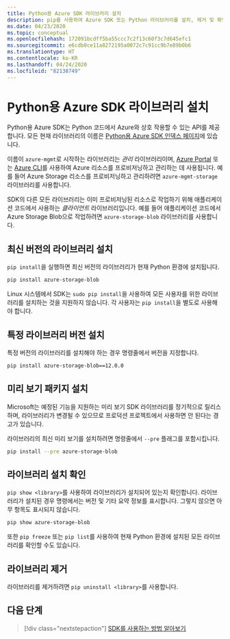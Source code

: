 ```yaml
---
title: Python용 Azure SDK 라이브러리 설치
description: pip를 사용하여 Azure SDK 또는 Python 라이브러리를 설치, 제거 및 확인하는 방법입니다. 특정 버전 및 미리 보기 패키지 설치에 대한 세부 정보가 포함되어 있습니다.
ms.date: 04/23/2020
ms.topic: conceptual
ms.openlocfilehash: 172091bcdff5ba55ccc7c2f13c60f3c7d645efc1
ms.sourcegitcommit: e6cdb0ce11a8272195a0072c7c91cc9b7e89b0b6
ms.translationtype: HT
ms.contentlocale: ko-KR
ms.lasthandoff: 04/24/2020
ms.locfileid: "82138749"
---
```

# <a name="install-azure-sdk-for-python-libraries"></a>Python용 Azure SDK 라이브러리 설치

Python용 Azure SDK는 Python 코드에서 Azure와 상호 작용할 수 있는 API를 제공합니다. 모든 현재 라이브러리의 이름은 [Python용 Azure SDK 인덱스 페이지](https://azure.github.io/azure-sdk/releases/latest/all/python.html)에 있습니다.

이름이 `azure-mgmt`로 시작하는 라이브러리는 *관리* 라이브러리이며, [Azure Portal](https://portal.azure.com) 또는 [Azure CLI](/cli/azure/install-azure-cli)를 사용하여 Azure 리소스를 프로비저닝하고 관리하는 데 사용됩니다. 예를 들어 Azure Storage 리소스를 프로비저닝하고 관리하려면 `azure-mgmt-storage` 라이브러리를 사용합니다.

SDK의 다른 모든 라이브러리는 이미 프로비저닝된 리소스로 작업하기 위해 애플리케이션 코드에서 사용하는 *클라이언트* 라이브러리입니다. 예를 들어 애플리케이션 코드에서 Azure Storage Blob으로 작업하려면 `azure-storage-blob` 라이브러리를 사용합니다.

## <a name="install-the-latest-version-of-a-library"></a>최신 버전의 라이브러리 설치

`pip install`을 실행하면 최신 버전의 라이브러리가 현재 Python 환경에 설치됩니다.

```bash
pip install azure-storage-blob
```

Linux 시스템에서 SDK는 `sudo pip install`을 사용하여 모든 사용자를 위한 라이브러리를 설치하는 것을 지원하지 않습니다. 각 사용자는 `pip install`을 별도로 사용해야 합니다.

## <a name="install-specific-library-versions"></a>특정 라이브러리 버전 설치

특정 버전의 라이브러리를 설치해야 하는 경우 명령줄에서 버전을 지정합니다.

```bash
pip install azure-storage-blob==12.0.0
```

## <a name="install-preview-packages"></a>미리 보기 패키지 설치

Microsoft는 예정된 기능을 지원하는 미리 보기 SDK 라이브러리를 정기적으로 릴리스하며, 라이브러리가 변경될 수 있으므로 프로덕션 프로젝트에서 사용하면 안 된다는 경고가 있습니다.

라이브러리의 최신 미리 보기를 설치하려면 명령줄에서 `--pre` 플래그를 포함시킵니다.

```bash
pip install --pre azure-storage-blob
```

## <a name="verify-a-library-installation"></a>라이브러리 설치 확인

`pip show <library>`를 사용하여 라이브러리가 설치되어 있는지 확인합니다. 라이브러리가 설치된 경우 명령에서는 버전 및 기타 요약 정보를 표시합니다. 그렇지 않으면 아무 항목도 표시되지 않습니다.

```bash
pip show azure-storage-blob
```

또한 `pip freeze` 또는 `pip list`를 사용하여 현재 Python 환경에 설치된 모든 라이브러리를 확인할 수도 있습니다.

## <a name="uninstall-a-library"></a>라이브러리 제거

라이브러리를 제거하려면 `pip uninstall <library>`를 사용합니다.

## <a name="next-steps"></a>다음 단계

> [!div class="nextstepaction"]
> [SDK를 사용하는 방법 알아보기](azure-sdk-get-started.yml)
